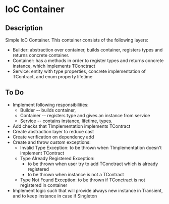 # IoC Container

## Description

Simple IoC Container. This container consists of the following layers:

- Builder: abstraction over container, builds container, registers types and returns concrete container.
- Container: has a methods in order to register types and returns concrete instance, which implements TConctract
- Service: entity with type properties, concrete implementation of TContract, and enum property lifetime

## To Do

- Implement following responsibilities: 
  - Builder -- builds container, 
  - Container -- registers type and gives an instance from service
  - Service -- contains instance, lifetime, types.
- Add checks that TImplementation implements TContract
- Create abstraction layer to reduce cast
- Create verification on dependency add
- Create and throw custom exceptions:
  - Invalid Type Exception: to be thrown when TImplementation doesn't implement TContract
  - Type Already Registered Exception: 
    - to be thrown when user try to add TConctract which is already registered
	- to be thrown when instance is not a TContract
  - Type Not Found Exception: to be thrown if TConctract is not registered in container
- Implement logic such that will provide always new instance in Transient, and to keep instance in case if Singleton